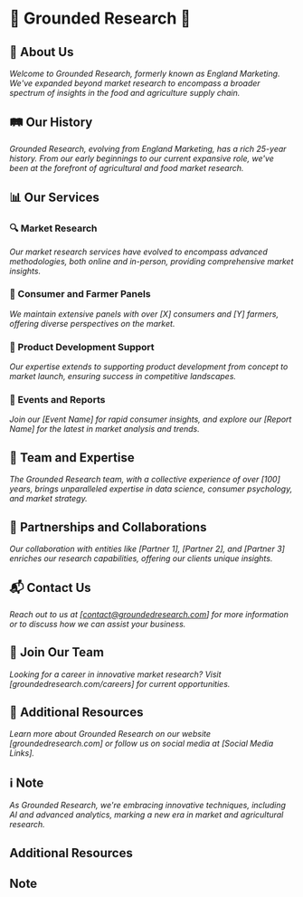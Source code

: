 # 🌾 Grounded Research 🌾

## 📢 About Us
*Welcome to Grounded Research, formerly known as England Marketing. We've expanded beyond market research to encompass a broader spectrum of insights in the food and agriculture supply chain.*

## 🛤️ Our History
*Grounded Research, evolving from England Marketing, has a rich 25-year history. From our early beginnings to our current expansive role, we've been at the forefront of agricultural and food market research.*

## 📊 Our Services

### 🔍 Market Research
*Our market research services have evolved to encompass advanced methodologies, both online and in-person, providing comprehensive market insights.*

### 🌱 Consumer and Farmer Panels
*We maintain extensive panels with over [X] consumers and [Y] farmers, offering diverse perspectives on the market.*

### 🚀 Product Development Support
*Our expertise extends to supporting product development from concept to market launch, ensuring success in competitive landscapes.*

### 🎉 Events and Reports
*Join our [Event Name] for rapid consumer insights, and explore our [Report Name] for the latest in market analysis and trends.*

## 👥 Team and Expertise
*The Grounded Research team, with a collective experience of over [100] years, brings unparalleled expertise in data science, consumer psychology, and market strategy.*

## 🤝 Partnerships and Collaborations
*Our collaboration with entities like [Partner 1], [Partner 2], and [Partner 3] enriches our research capabilities, offering our clients unique insights.*

## 📬 Contact Us
*Reach out to us at [contact@groundedresearch.com] for more information or to discuss how we can assist your business.*

## 💼 Join Our Team
*Looking for a career in innovative market research? Visit [groundedresearch.com/careers] for current opportunities.*

## 🔗 Additional Resources
*Learn more about Grounded Research on our website [groundedresearch.com] or follow us on social media at [Social Media Links].*

## ℹ️ Note
*As Grounded Research, we're embracing innovative techniques, including AI and advanced analytics, marking a new era in market and agricultural research.*

## Additional Resources

[//]: # (Link to your website, social media, or any relevant external resources.)

## Note

[//]: # (Include any additional notes, such as information about recent rebranding or expansion into new areas like AI and research technology.)
